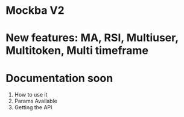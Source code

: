 # Mockba V2
# New features: MA, RSI, Multiuser, Multitoken, Multi timeframe
# Documentation soon

1. How to use it
2. Params Available
3. Getting the API
